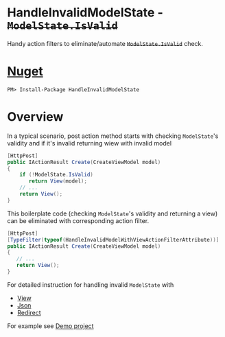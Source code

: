 # HandleInvalidModelState - ~~`ModelState.IsValid`~~
  Handy action filters to eliminate/automate ~~`ModelState.IsValid`~~ check.

# [Nuget](https://www.nuget.org/packages/HandleInvalidModelState)

`PM> Install-Package HandleInvalidModelState`

# Overview

In a typical scenario, post action method starts with checking `ModelState`'s validity and if it's invalid returning wiew with invalid model

```c#
[HttpPost]
public IActionResult Create(CreateViewModel model)
{
    if (!ModelState.IsValid)
       return View(model);
    // ...
    return View();
}
```

This boilerplate code (checking `ModelState`'s validity and returning a view) can be eliminated with corresponding action filter.

```c#
[HttpPost]
[TypeFilter(typeof(HandleInvalidModelWithViewActionFilterAttribute))]
public IActionResult Create(CreateViewModel model)
{
   // ...
   return View();
}
```

For detailed instruction for handling invalid `ModelState` with

- [View](https://github.com/tchelidze/HandleInvalidModelState/wiki/Handle-with-View)
- [Json](https://github.com/tchelidze/HandleInvalidModelState/wiki/Handle-with-Json)
- [Redirect](https://github.com/tchelidze/HandleInvalidModelState/wiki/Handle-with-Redirect)

For example see [Demo project](https://github.com/tchelidze/HandleInvalidModelState/tree/master/HandleInvalidModelState.Demo)
